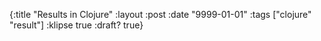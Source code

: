 {:title  "Results in Clojure"
 :layout :post
 :date   "9999-01-01"
 :tags   ["clojure" "result"]
 :klipse true
 :draft? true}

<!--

This would require some conventions or tooling around enums. Errors would maybe
contain a message + more data. Maybe a format function, good use for a multi
method wrapped by a macro?

This could just be about errors, but it's not really. It's really talking about
io fns that can fail in multiple ways. It's more general that errors, you
shouldn't think of your functions as "oh it went well or didn't", it's more
"this function can have multiple responses, each has to be handled
differently". Regular functions that don't perform io and should never throw
don't have this concern.

-->
